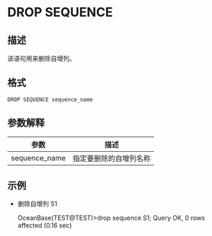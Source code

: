 DROP SEQUENCE 
==================================



描述 
-----------

该语句用来删除自增列。

格式 
-----------

    DROP SEQUENCE sequence_name



参数解释 
-------------



|      参数       |     描述      |
|---------------|-------------|
| sequence_name | 指定要删除的自增列名称 |



示例 
-----------

* 删除自增列 S1

  




    OceanBase(TEST@TEST)>drop sequence S1;
    Query OK, 0 rows affected (0.16 sec)



